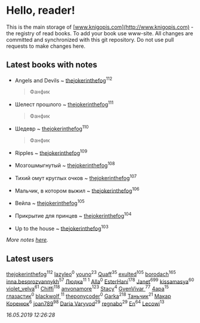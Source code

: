 # Hello, reader!
This is the main storage of [www.knigopis.com](http://www.knigopis.com) - the registry of read books.
To add your book use www-site. All changes are committed and synchronized with this git repository.
Do not use pull requests to make changes here.


## Latest books with notes
* Angels and Devils ~ [thejokerinthefog](users/317/317244423-vkontakte)<sup>112</sup>
    > Фанфик

* Шелест прошлого ~ [thejokerinthefog](users/317/317244423-vkontakte)<sup>111</sup>
    > Фанфик

* Шедевр ~ [thejokerinthefog](users/317/317244423-vkontakte)<sup>110</sup>
    > Фанфик

* Ripples ~ [thejokerinthefog](users/317/317244423-vkontakte)<sup>109</sup>

* Мозгошмыгнутый ~ [thejokerinthefog](users/317/317244423-vkontakte)<sup>108</sup>

* Тихий омут круглых очков ~ [thejokerinthefog](users/317/317244423-vkontakte)<sup>107</sup>

* Мальчик, в котором выжил ~ [thejokerinthefog](users/317/317244423-vkontakte)<sup>106</sup>

* Вейла ~ [thejokerinthefog](users/317/317244423-vkontakte)<sup>105</sup>

* Прикрытие для принцев ~ [thejokerinthefog](users/317/317244423-vkontakte)<sup>104</sup>

* Up to the house ~ [thejokerinthefog](users/317/317244423-vkontakte)<sup>103</sup>


_More notes [here](latest_books_with_notes.md)._


## Latest users
[thejokerinthefog](users/317/317244423-vkontakte)<sup>112</sup> 
[lazyleo](users/116/116845519572391639637-google)<sup>0</sup> 
[youno](users/302/302928912-vkontakte)<sup>23</sup> 
[Quaff](users/122/12267158-vkontakte)<sup>35</sup> 
[exulted](users/100/100599204551896265722-google)<sup>105</sup> 
[borodach](users/157/15706320-vkontakte)<sup>165</sup> 
[inna.besprozvannykh](users/733/73323849-yandex)<sup>57</sup> 
[Людка](users/111/111038749-vkontakte)<sup>11</sup> 
[](users/114/114792281744850455512-google)<sup>1</sup> 
[Alla](users/103/103352250712959229257-google)<sup>0</sup> 
[EsterHani](users/305/30558181-vkontakte)<sup>178</sup> 
[Janet](users/108/108113656204404967440-google)<sup>699</sup> 
[kissamasya](users/684/68439978-vkontakte)<sup>60</sup> 
[violet_velva](users/116/116961712580551399099-google)<sup>61</sup> 
[Chiffi](users/105/105831994080785626680-google)<sup>118</sup> 
[anvonamore](users/595/5957175-vkontakte)<sup>123</sup> 
[Stacy](users/309/30902475-vkontakte)<sup>4</sup> 
[GvenVivar ](users/158/158266434925901-facebook)<sup>77</sup> 
[4apa](users/117/117392596378069249667-google)<sup>15</sup> 
[глазастик](users/115/115257673890455357280-google)<sup>0</sup> 
[blackwolf ](users/236/236639644-vkontakte)<sup>11</sup> 
[theponycoder](users/195/195144442-vkontakte)<sup>0</sup> 
[Garka](users/115/115753719718250012620-google)<sup>218</sup> 
[Таньчик](users/209/2096581563762610-facebook)<sup>21</sup> 
[Макар Коренюк](users/126/126368737-vkontakte)<sup>6</sup> 
[joan789](users/240/2401650-vkontakte)<sup>98</sup> 
[Daria Varyvod](users/829/829893410524253-facebook)<sup>29</sup> 
[regnabo](users/870/870059322-yandex)<sup>29</sup> 
[En](users/333/333646551-vkontakte)<sup>64</sup> 
[Lecowi](users/521/521873425-vkontakte)<sup>13</sup> 


_16.05.2019 12:26:28_
